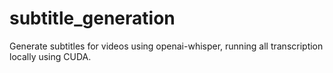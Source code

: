 # subtitle_generation

Generate subtitles for videos using openai-whisper, running all transcription locally using CUDA.